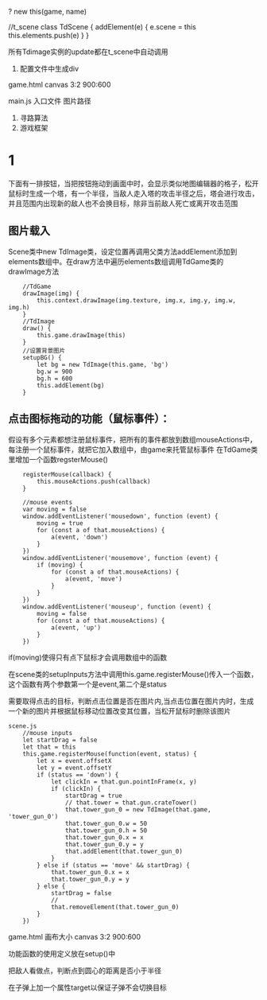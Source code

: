 ?
new this(game, name)

//t_scene
class TdScene {
  addElement(e) {
    e.scene = this
    this.elements.push(e)
  }
}




所有Tdimage实例的update都在t_scene中自动调用



1. 配置文件中生成div 

game.html canvas 3:2   900:600

main.js 入口文件
图片路径


1. 寻路算法
2. 游戏框架
# 1
下面有一排按钮，当把按钮拖动到画面中时，会显示类似地图编辑器的格子，松开鼠标时生成一个塔，有一个半径，当敌人走入塔的攻击半径之后，塔会进行攻击，并且范围内出现新的敌人也不会换目标，除非当前敌人死亡或离开攻击范围

## 图片载入
Scene类中new TdImage类，设定位置再调用父类方法addElement添加到elements数组中。在draw方法中遍历elements数组调用TdGame类的drawImage方法
```
    //TdGame
    drawImage(img) {
        this.context.drawImage(img.texture, img.x, img.y, img.w, img.h)
    }
    //TdImage
    draw() {
        this.game.drawImage(this)
    }
    //设置背景图片
    setupBG() {
        let bg = new TdImage(this.game, 'bg')
        bg.w = 900
        bg.h = 600
        this.addElement(bg)
    }
```
## 点击图标拖动的功能（鼠标事件）：
假设有多个元素都想注册鼠标事件，把所有的事件都放到数组mouseActions中，每注册一个鼠标事件，就把它加入数组中，由game来托管鼠标事件
在TdGame类里增加一个函数regsterMouse()
```
    registerMouse(callback) {
        this.mouseActions.push(callback)
    }
```
```        
    //mouse events
    var moving = false
    window.addEventListener('mousedown', function (event) {
        moving = true
        for (const a of that.mouseActions) {
            a(event, 'down')
        }
    })
    window.addEventListener('mousemove', function (event) {
        if (moving) {
            for (const a of that.mouseActions) {
                a(event, 'move')
            }
        }
    })
    window.addEventListener('mouseup', function (event) {
        moving = false
        for (const a of that.mouseActions) {
            a(event, 'up')
        }
    })
```
if(moving)使得只有点下鼠标才会调用数组中的函数


在scene类的setupInputs方法中调用this.game.registerMouse()传入一个函数，这个函数有两个参数第一个是event,第二个是status

需要取得点击的目标，判断点击位置是否在图片内,当点击位置在图片内时，生成一个新的图片并根据鼠标移动位置改变其位置，当松开鼠标时删除该图片
```
scene.js
    //mouse inputs
    let startDrag = false
    let that = this
    this.game.registerMouse(function(event, status) {
        let x = event.offsetX
        let y = event.offsetY
        if (status == 'down') {
            let clickIn = that.gun.pointInFrame(x, y)
            if (clickIn) {
                startDrag = true
                // that.tower = that.gun.crateTower()
                that.tower_gun_0 = new TdImage(that.game, 'tower_gun_0')
                that.tower_gun_0.w = 50
                that.tower_gun_0.h = 50
                that.tower_gun_0.x = x
                that.tower_gun_0.y = y
                that.addElement(that.tower_gun_0)
            }
        } else if (status == 'move' && startDrag) {
            that.tower_gun_0.x = x
            that.tower_gun_0.y = y
        } else {
            startDrag = false
            //
            that.removeElement(that.tower_gun_0)
        }
    })
```

game.html 画布大小 canvas 3:2   900:600

功能函数的使用定义放在setup()中

把敌人看做点，判断点到圆心的距离是否小于半径

在子弹上加一个属性target以保证子弹不会切换目标